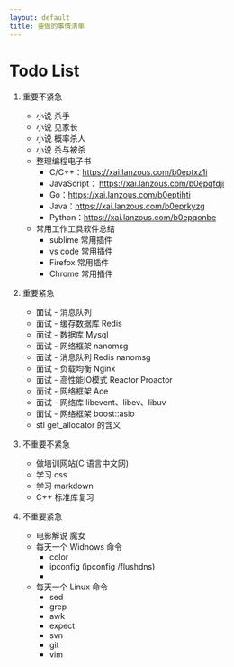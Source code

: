 ```yaml
---
layout: default
title: 要做的事情清单
---
```


# Todo List
1. 重要不紧急
	* 小说 杀手
	* 小说 见家长
	* 小说 概率杀人
	* 小说 杀与被杀
 	* 整理编程电子书
		- C/C++：https://xai.lanzous.com/b0eptxz1i
		- JavaScript： https://xai.lanzous.com/b0epqfdji
		- Go：https://xai.lanzous.com/b0eptihti
		- Java：https://xai.lanzous.com/b0eprkyzg
		- Python：https://xai.lanzous.com/b0epqonbe
 	* 常用工作工具软件总结
		- sublime 常用插件
		- vs code 常用插件
		- Firefox 常用插件 
		- Chrome 常用插件

2. 重要紧急
	* 面试 - 消息队列
	* 面试 - 缓存数据库 Redis
	* 面试 - 数据库 Mysql
	* 面试 - 网络框架 nanomsg
	* 面试 - 消息队列 Redis nanomsg
	* 面试 - 负载均衡 Nginx
	* 面试 - 高性能IO模式 Reactor Proactor
	* 面试 - 网络框架 Ace
	* 面试 - 网络库 libevent、libev、libuv
	* 面试 - 网络框架 boost::asio
	* stl get_allocator 的含义

3. 不重要不紧急
	* 做培训网站(C 语言中文网) 
	* 学习 css 
	* 学习 markdown
	* C++ 标准库复习

4. 不重要紧急
	* 电影解说 魔女
	* 每天一个 Widnows 命令 
		* color
		* ipconfig (ipconfig /flushdns)
		* 
	* 每天一个 Linux 命令
		* sed
		* grep
		* awk
		* expect
		* svn
		* git
		* vim
